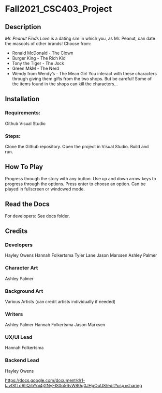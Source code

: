 # Fall2021_CSC403_Project

## Description
*Mr. Peanut Finds Love* is a dating sim in which you, as Mr. Peanut, can date the mascots of other brands! Choose from:
- Ronald McDonald - The Clown
- Burger King - The Rich Kid
- Tony the Tiger - The Jock
- Green M&M - The Nerd
- Wendy from Wendy’s - The Mean Girl
You interact with these characters through giving them gifts from the two shops. But be careful! Some of the items found in the shops can kill the characters… 

## Installation
### Requirements:
Github
Visual Studio 
### Steps:
Clone the Github repository. 
Open the project in Visual Studio.
Build and run. 

## How To Play
Progress through the story with any button.
Use up and down arrow keys to progress through the options. Press enter to choose an option. 
Can be played in fullscreen or windowed mode.

## Read the Docs
For developers: See docs folder. 

## Credits
### Developers
Hayley Owens
Hannah Folkertsma
Tyler Lane
Jason Marxsen
Ashley Palmer

### Character Art
Ashley Palmer

### Background Art
Various Artists (can credit artists individually if needed)

### Writers
Ashley Palmer
Hannah Folkertsma
Jason Marxsen

### UX/UI Lead
Hannah Folkertsma

### Backend Lead 
Hayley Owens


https://docs.google.com/document/d/1-lJvtSfLd6IIQrbYqj4jGNyFIS0q56vW80q0JHgOuU8/edit?usp=sharing
